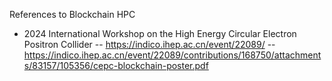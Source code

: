 References to Blockchain HPC

- 2024 International Workshop on the High Energy Circular Electron Positron Collider
-- https://indico.ihep.ac.cn/event/22089/
-- https://indico.ihep.ac.cn/event/22089/contributions/168750/attachments/83157/105356/cepc-blockchain-poster.pdf


